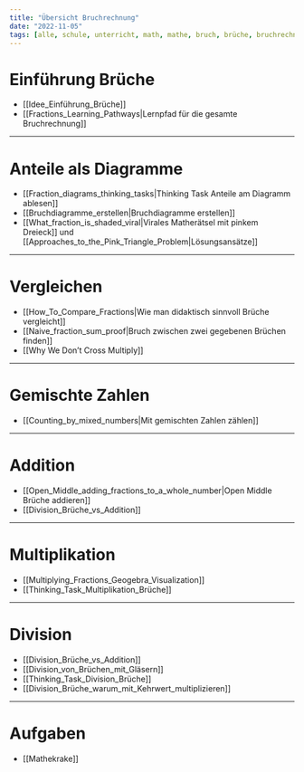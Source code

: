 ```yaml
---
title: "Übersicht Bruchrechnung"
date: "2022-11-05"
tags: [alle, schule, unterricht, math, mathe, bruch, brüche, bruchrechnung, fraction]
---
```


# Einführung Brüche
- [[Idee_Einführung_Brüche]]
- [[Fractions_Learning_Pathways|Lernpfad für die gesamte Bruchrechnung]]

---
# Anteile als Diagramme
- [[Fraction_diagrams_thinking_tasks|Thinking Task Anteile am Diagramm ablesen]]
- [[Bruchdiagramme_erstellen|Bruchdiagramme erstellen]]
- [[What_fraction_is_shaded_viral|Virales Matherätsel mit pinkem Dreieck]] und [[Approaches_to_the_Pink_Triangle_Problem|Lösungsansätze]]

---
# Vergleichen
- [[How_To_Compare_Fractions|Wie man didaktisch sinnvoll Brüche vergleicht]]
- [[Naive_fraction_sum_proof|Bruch zwischen zwei gegebenen Brüchen finden]]
- [[Why We Don’t Cross Multiply]]

---
# Gemischte Zahlen
- [[Counting_by_mixed_numbers|Mit gemischten Zahlen zählen]]

---
# Addition
- [[Open_Middle_adding_fractions_to_a_whole_number|Open Middle Brüche addieren]]
- [[Division_Brüche_vs_Addition]]

---
# Multiplikation
- [[Multiplying_Fractions_Geogebra_Visualization]]
- [[Thinking_Task_Multiplikation_Brüche]]

---
# Division
- [[Division_Brüche_vs_Addition]]
- [[Division_von_Brüchen_mit_Gläsern]]
- [[Thinking_Task_Division_Brüche]]
- [[Division_Brüche_warum_mit_Kehrwert_multiplizieren]]

---
# Aufgaben
- [[Mathekrake]]